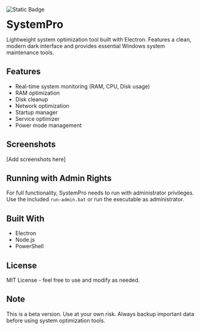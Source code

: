 ![Static Badge](https://img.shields.io/badge/SYSTEMPRO-ff6b6b?style=for-the-badge) <h1 style="display: inline;">SystemPro</h1>

Lightweight system optimization tool built with Electron. Features a clean, modern dark interface and provides essential Windows system maintenance tools.

## Features
- Real-time system monitoring (RAM, CPU, Disk usage)
- RAM optimization
- Disk cleanup
- Network optimization
- Startup manager
- Service optimizer
- Power mode management

## Screenshots
[Add screenshots here]

## Running with Admin Rights
For full functionality, SystemPro needs to run with administrator privileges. Use the included `run-admin.bat` or run the executable as administrator.

## Built With
- Electron
- Node.js
- PowerShell

## License
MIT License - feel free to use and modify as needed.

## Note
This is a beta version. Use at your own risk. Always backup important data before using system optimization tools.
